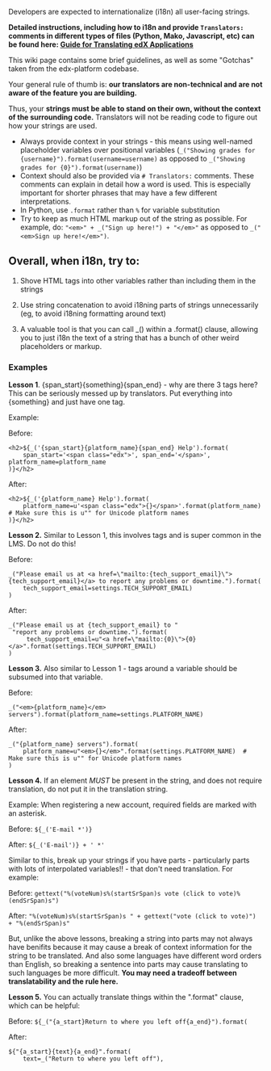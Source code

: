 Developers are expected to internationalize (i18n) all user-facing strings.

**Detailed instructions, including how to i18n and provide `Translators:` comments in different types of files (Python, Mako, Javascript, etc) can be found here: [Guide for Translating edX Applications](http://edx.readthedocs.org/projects/edx-developer-guide/en/latest/internationalization/i18n.html)**

This wiki page contains some brief guidelines, as well as some "Gotchas" taken from the edx-platform codebase.

Your general rule of thumb is: **our translators are non-technical and are not aware of the feature you are building.** 

Thus, your **strings must be able to stand on their own, without the context of the surrounding code.** Translators will not be reading code to figure out how your strings are used.

* Always provide context in your strings - this means using well-named placeholder variables over positional variables (`_("Showing grades for {username}").format(username=username)` as opposed to `_("Showing grades for {0}").format(username)`)
* Context should also be provided via `# Translators:` comments. These comments can explain in detail how a word is used. This is especially important for shorter phrases that may have a few different interpretations.
* In Python, use `.format` rather than `%` for variable substitution
* Try to keep as much HTML markup out of the string as possible. For example, do: `"<em>" + _("Sign up here!") + "</em>"` as opposed to `_("<em>Sign up here!</em>")`.


Overall, when i18n, try to:
--------
   1. Shove HTML tags into other variables rather than including them in the strings

   2. Use string concatenation to avoid i18ning parts of strings unnecessarily (eg, to avoid i18ning formatting around text)

   3. A valuable tool is that you can call _() within a .format() clause, allowing you to just i18n the text of a string that has a bunch of other weird placeholders or markup.

### Examples

**Lesson 1**. {span_start}{something}{span_end} - why are there 3 tags here? This can be seriously messed up by translators. Put everything into {something} and just have one tag.

Example:

Before:
```
<h2>${_('{span_start}{platform_name}{span_end} Help').format(
    span_start='<span class="edx">', span_end='</span>', platform_name=platform_name
)}</h2>
```

After:
```
<h2>${_('{platform_name} Help').format(
    platform_name=u'<span class="edx">{}</span>'.format(platform_name)  # Make sure this is u"" for Unicode platform names
)}</h2>
```

**Lesson 2.** Similar to Lesson 1, this involves <mailto> tags and is super common in the LMS. Do not do this!

Before: 
```
_("Please email us at <a href=\"mailto:{tech_support_email}\">{tech_support_email}</a> to report any problems or downtime.").format(
    tech_support_email=settings.TECH_SUPPORT_EMAIL)
)
```
After: 
```
_("Please email us at {tech_support_email} to "
 "report any problems or downtime.").format(
     tech_support_email=u"<a href=\"mailto:{0}\">{0}</a>".format(settings.TECH_SUPPORT_EMAIL)
)
```

**Lesson 3.** Also similar to Lesson 1 - tags around a variable should be subsumed into that variable.

Before:

`_("<em>{platform_name}</em> servers").format(platform_name=settings.PLATFORM_NAME)`

After:
```
_("{platform_name} servers").format(
    platform_name=u"<em>{}</em>".format(settings.PLATFORM_NAME)  # Make sure this is u"" for Unicode platform names
)
```

**Lesson 4.** If an element *MUST* be present in the string, and does not require translation, do not put it in the translation string.

Example: When registering a new account, required fields are marked with an asterisk.

Before: `${_('E-mail *')}`

After: `${_('E-mail')} + ' *'`


Similar to this, break up your strings if you have parts - particularly parts with lots of interpolated variables!! - that don't need translation. For example:


Before: `gettext("%(voteNum)s%(startSrSpan)s vote (click to vote)%(endSrSpan)s")`



After: `"%(voteNum)s%(startSrSpan)s " + gettext("vote (click to vote)") + "%(endSrSpan)s"`


But, unlike the above lessons, breaking a string into parts may not always have benifits because it may cause a  break of context information for the string to be translated. And also some languages have different word orders than English, so breaking a sentence into parts may cause translating to such languages be more difficult. **You may need a tradeoff between translatability and the rule here.**


**Lesson 5.** You can actually translate things within the ".format" clause, which can be helpful:


Before: `${_("{a_start}Return to where you left off{a_end}").format(`


After:
```
${"{a_start}{text}{a_end}".format(
    text=_("Return to where you left off"),
```